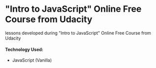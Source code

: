 # "Intro to JavaScript" Online Free Course from Udacity

lessons developed during "Intro to JavaScript" Online Free Course from Udacity

#### Technology Used:
- JavaScript (Vanilla)